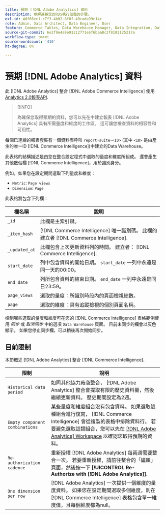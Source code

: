 ```yaml
---
title: 預期 [!DNL Adobe Analytics] 資料
description: 瞭解連線您的RDS執行個體的步驟。
exl-id: 4df66ec1-c7f3-4b02-8f0f-49cada99c14c
role: Admin, Data Architect, Data Engineer, User
feature: Commerce Tables, Data Warehouse Manager, Data Integration, Data Import/Export
source-git-commit: 6e2f9e4a9e91212771e6f6baa8c2f8101125217a
workflow-type: tm+mt
source-wordcount: '410'
ht-degree: 0%

---
```


# 預期 [!DNL Adobe Analytics] 資料

此 [!DNL Adobe Analytics] 整合 [!DNL Adobe Commerce Intelligence] 使用 [Analytics 2.0報表API](https://developer.adobe.com/analytics-apis/docs/2.0/#!AdobeDocs/analytics-2.0-apis/master/README.md).

>[!INFO]
>
>為確保您取得預期的資料，您可以先在中建立報表 [!DNL Adobe Analytics] 具有所需量度和維度的工作區。 這可讓您檢查資料的相容性和可用性。

每個已連線的報表套裝有一個資料表呼叫 `report-suite-<ID>` (其中 `<ID>` 是由產生的唯一ID [!DNL Commerce Intelligence])中建立的Data Warehouse。

此表格的結構描述是由您在整合設定程式中選取的量度和維度所組成。 還會產生其他數個欄 [!DNL Commerce Intelligence]，用於識別身分。

例如，如果您在設定期間選取下列量度和維度：
- `Metric`: `Page views`
- `Dimension`: `Page`

此表格將包含下列欄：

| 欄名稱 | 說明 |
| --- | --- |
| `_id` | 此欄是主索引鍵。 |
| `_item_hash` | [!DNL Commerce Intelligence] 唯一識別碼。 此欄的建立者 [!DNL Commerce Intelligence]. |
| `_updated_at` | 此欄包含上次更新資料列的時間。 建立者： [!DNL Commerce Intelligence]. |
| `start_date` | 列中包含資料的開始日期。 `start_date` 一列中永遠是同一天的00:00。 |
| `end_date` | 列所包含資料的結束日期。 `end_date` 一列中永遠是同日23:59。 |
| `page_views` | 選取的量度：所識別時段內的頁面檢視總數。 |
| `page` | 選取的維度：具有追蹤檢視的個別頁面名稱。 |

控制哪些選取的量度和維度可在您的 [!DNL Commerce Intelligence] 表格範例使用 *同步* 或 *取消同步* 中的選項 `Data Warehouse` 頁面。 目前未同步的欄會以灰色顯示。 如果您停止同步欄，可以稍後再次開始同步。

## 目前限制

本節概述 [!DNL Adobe Analytics] 整合 [!DNL Commerce Intelligence].

| 限制 | 說明 |
| --- | --- |
| `Historical data period` | 如同其他協力廠商整合， [!DNL Adobe Analytics] 整合會提取有限的歷史資料量，然後繼續更新資料。 歷史期間設定為2週。 |
| `Empty component combinations` | 某些量度和維度組合沒有包含資料。 如果選取這種組合進行復寫， [!DNL Commerce Intelligence] 會從複製的表格中排除資料行。 若要避免選取這類組合，您可以先在 [[!DNL Adobe Analytics] Workspace](https://experienceleague.adobe.com/docs/analytics/analyze/analysis-workspace/home.html) 以確認您取得預期的資料。 |
| `Re-authorization cadence` | 重新授權 [!DNL Adobe Analytics] 每兩週需要整合一次。 若要重新授權，請前往整合的「編輯」頁面，然後按一下 **[!UICONTROL Re-Authorize with [!DNL Adobe Analytics]]**. |
| `One dimension per row` | [!DNL Adobe Analytics] 一次提供一個維度的量度資料。 如果您在設定期間選取多個維度，則在 [!DNL Commerce Intelligence] 表格包含單一維度值，且每個維度都為null。 |
